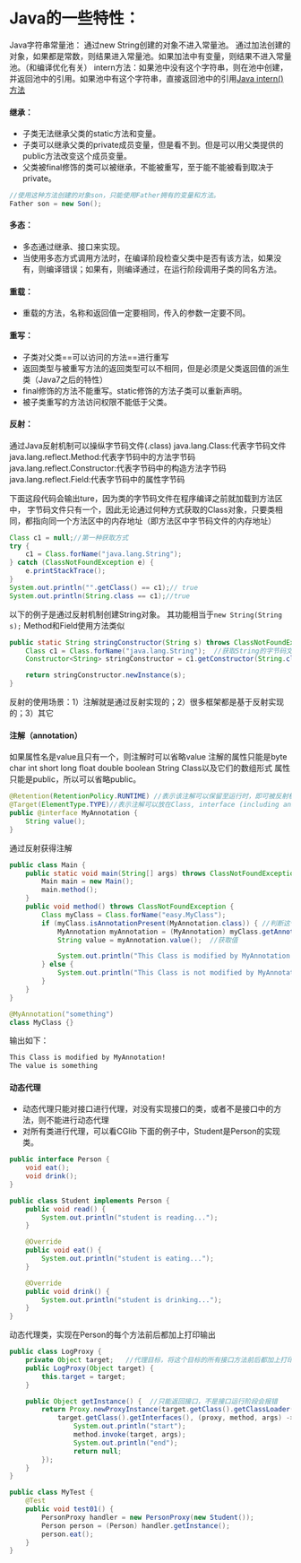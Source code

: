 # Java的一些特性：
Java字符串常量池：
通过new String创建的对象不进入常量池。
通过加法创建的对象，如果都是常数，则结果进入常量池。如果加法中有变量，则结果不进入常量池。（和编译优化有关）
intern方法：如果池中没有这个字符串，则在池中创建，并返回池中的引用。如果池中有这个字符串，直接返回池中的引用[Java intern() 方法](https://www.runoob.com/java/java-string-intern.html)



#### 继承：
 - 子类无法继承父类的static方法和变量。
 - 子类可以继承父类的private成员变量，但是看不到。但是可以用父类提供的public方法改变这个成员变量。
 - 父类被final修饰的类可以被继承，不能被重写，至于能不能被看到取决于private。

```java
//使用这种方法创建的对象son，只能使用Father拥有的变量和方法。
Father son = new Son();
```
#### 多态：
- 多态通过继承、接口来实现。
- 当使用多态方式调用方法时，在编译阶段检查父类中是否有该方法，如果没有，则编译错误；如果有，则编译通过，在运行阶段调用子类的同名方法。
#### 重载：
- 重载的方法，名称和返回值一定要相同，传入的参数一定要不同。

#### 重写：
- 子类对父类==可以访问的方法==进行重写
- 返回类型与被重写方法的返回类型可以不相同，但是必须是父类返回值的派生类（Java7之后的特性）
- final修饰的方法不能重写。static修饰的方法子类可以重新声明。
- 被子类重写的方法访问权限不能低于父类。

#### 反射：
通过Java反射机制可以操纵字节码文件(.class)
java.lang.Class:代表字节码文件
java.lang.reflect.Method:代表字节码中的方法字节码
java.lang.reflect.Constructor:代表字节码中的构造方法字节码
java.lang.reflect.Field:代表字节码中的属性字节码

下面这段代码会输出ture，因为类的字节码文件在程序编译之前就加载到方法区中， 字节码文件只有一个，因此无论通过何种方式获取的Class对象，只要类相同，都指向同一个方法区中的内存地址（即方法区中字节码文件的内存地址）
```java
Class c1 = null;//第一种获取方式
try {
    c1 = Class.forName("java.lang.String");
} catch (ClassNotFoundException e) {
    e.printStackTrace();
}
System.out.println("".getClass() == c1);// true 
System.out.println(String.class == c1);//true
```

以下的例子是通过反射机制创建String对象。 其功能相当于``new String(String s);``
Method和Field使用方法类似
```java
public static String stringConstructor(String s) throws ClassNotFoundException, NoSuchMethodException, InvocationTargetException, InstantiationException, IllegalAccessException {
    Class c1 = Class.forName("java.lang.String");  //获取String的字节码文件
    Constructor<String> stringConstructor = c1.getConstructor(String.class);//获取特定的构造方法，括号中传入的是Class类，代表形参的类型。

    return stringConstructor.newInstance(s);
}
```

反射的使用场景：1）注解就是通过反射实现的；2）很多框架都是基于反射实现的；3）其它

#### 注解（annotation）
如果属性名是value且只有一个，则注解时可以省略value
注解的属性只能是byte char int short long float double boolean String Class以及它们的数组形式
属性只能是public，所以可以省略public。
```java
@Retention(RetentionPolicy.RUNTIME) //表示该注解可以保留至运行时，即可被反射机制发现。还有CLASS（和SOURCE（源文件）
@Target(ElementType.TYPE)//表示注解可以放在Class, interface (including annotation interface), enum, or record declaration上面。
public @interface MyAnnotation {
    String value();
}
```
通过反射获得注解
```java
public class Main {
    public static void main(String[] args) throws ClassNotFoundException {
        Main main = new Main();
        main.method();
    }
    public void method() throws ClassNotFoundException {
        Class myClass = Class.forName("easy.MyClass");
        if (myClass.isAnnotationPresent(MyAnnotation.class)) { //判断这个类是否被MyAnnotation修饰
            MyAnnotation myAnnotation = (MyAnnotation) myClass.getAnnotation(MyAnnotation.class);//获取反射对象。
            String value = myAnnotation.value();  //获取值

            System.out.println("This Class is modified by MyAnnotation!\nThe value is " + value);
        } else {
            System.out.println("This Class is not modified by MyAnnotation");
        }
    }
}

@MyAnnotation("something")
class MyClass {}
```
输出如下：
```css
This Class is modified by MyAnnotation!
The value is something
```

#### 动态代理
- 动态代理只能对接口进行代理，对没有实现接口的类，或者不是接口中的方法，则不能进行动态代理
- 对所有类进行代理，可以看CGlib
下面的例子中，Student是Person的实现类。
```java
public interface Person {
    void eat();
    void drink();
}

public class Student implements Person {
    public void read() {
        System.out.println("student is reading...");
    }

    @Override
    public void eat() {
        System.out.println("student is eating...");
    }

    @Override
    public void drink() {
        System.out.println("student is drinking...");
    }
}
```
动态代理类，实现在Person的每个方法前后都加上打印输出
```java
public class LogProxy {
    private Object target;   //代理目标，将这个目标的所有接口方法前后都加上打印输出
    public LogProxy(Object target) {
        this.target = target;
    }

    public Object getInstance() {  //只能返回接口，不是接口运行阶段会报错
        return Proxy.newProxyInstance(target.getClass().getClassLoader(), 
            target.getClass().getInterfaces(), (proxy, method, args) -> {
                System.out.println("start");
                method.invoke(target, args);
                System.out.println("end");
                return null;
        });
    }
}

public class MyTest {
    @Test
    public void test01() {
        PersonProxy handler = new PersonProxy(new Student());
        Person person = (Person) handler.getInstance();
        person.eat();
    }
}
```